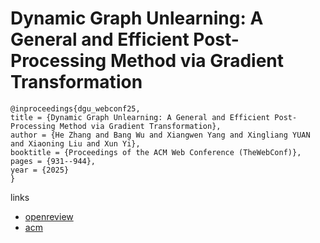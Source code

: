 # Dynamic Graph Unlearning: A General and Efficient Post-Processing Method via Gradient Transformation

```
@inproceedings{dgu_webconf25,
title = {Dynamic Graph Unlearning: A General and Efficient Post-Processing Method via Gradient Transformation},
author = {He Zhang and Bang Wu and Xiangwen Yang and Xingliang YUAN and Xiaoning Liu and Xun Yi},
booktitle = {Proceedings of the ACM Web Conference (TheWebConf)},
pages = {931--944},
year = {2025}
}
```

links
- [openreview](https://openreview.net/forum?id=PcoMtzeNk3)
- [acm](https://dl.acm.org/doi/10.1145/3696410.3714911)
